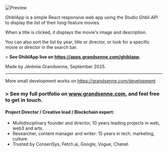 


![Preview](https://apps.grandsenne.com/ghiblapp/assets/princesse-mononoke-CESeXHLj.webp)


GhiblApp is a simple React responsive web app using the Studio Ghbli API to display the list of their long-feature movies.

When a title is clicked, it displays the movie's image and description.

You can also sort the list by year, title or director, or look for a specific movie or director in the search bar. 


\> **See GhiblApp live on <a href='https://apps.grandsenne.com/ghiblapp/' target='_blank'>https://apps.grandsenne.com/ghiblapp</a>.**


Made by Jérémie Grandsenne, September 2025. 

---

More small development works on <a href='https://grandsenne.com/development/' target='_blank'>https://grandsenne.com/development</a>

### \> **See my full portfolio on <a href='https://grandsenne.com' target='_blank'>www.grandsenne.com</a>**, and feel free to get in touch. 

#### Project Director / Creative lead / Blockchain expert:

- Multidisciplinary founder and director, 10 years leading projects in web, web3 and arts.
- Researcher, content manager and writer: 15 years in tech, marketing, culture.
- Trusted by ConsenSys, Fetch.ai, Google, Vogue, Chanel. 